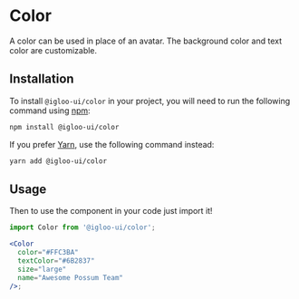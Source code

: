 # Color

A color can be used in place of an avatar. The background color and text color are customizable.

<Example />

<ReferenceLinks />

## Installation

To install `@igloo-ui/color` in your project, you will need to run the following command using [npm](https://www.npmjs.com/):

```bash
npm install @igloo-ui/color
```

If you prefer [Yarn](https://classic.yarnpkg.com/en/), use the following command instead:

```bash
yarn add @igloo-ui/color
```

## Usage

Then to use the component in your code just import it!

```jsx
import Color from '@igloo-ui/color';

<Color
  color="#FFC3BA"
  textColor="#6B2837"
  size="large"
  name="Awesome Possum Team"
/>;
```
